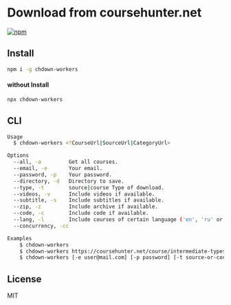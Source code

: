 # Download from coursehunter.net

[![npm](https://badgen.net/npm/v/chdown-workers)](https://www.npmjs.com/package/chdown-workers)

## Install

```sh
npm i -g chdown-workers
```

#### without Install

```sh
npx chdown-workers
```

## CLI

```sh
Usage
  $ chdown-workers <?CourseUrl|SourceUrl|CategoryUrl>

Options
  --all, -a         Get all courses.
  --email, -e       Your email. 
  --password, -p    Your password.
  --directory, -d   Directory to save.
  --type, -t        source|course Type of download.
  --videos, -v      Include videos if available. 
  --subtitle, -s    Include subtitles if available.
  --zip, -z         Include archive if available.
  --code, -c        Include code if available.
  --lang, -l        Include courses of certain language ('en', 'ru' or 'both')
  --concurrency, -cc

Examples
    $ chdown-workers
    $ chdown-workers https://coursehunter.net/course/intermediate-typescript/ -t course
    $ chdown-workers [-e user@mail.com] [-p password] [-t source-or-course] [-d path-to-directory] [-cc concurrency-number]
```

## License

MIT
